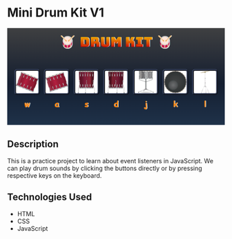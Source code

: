 # Mini Drum Kit V1

![Mini Drum Kit v1 Preview](./thumbnail.png)

## Description
This is a practice project to learn about event listeners in JavaScript. We can play drum sounds by clicking the buttons directly or by pressing respective keys on the keyboard.

## Technologies Used
- HTML
- CSS
- JavaScript
